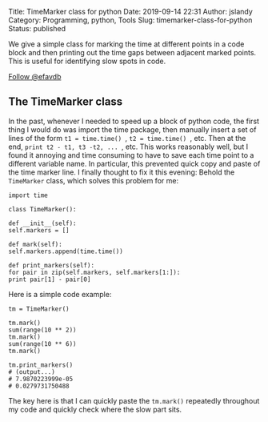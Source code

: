 Title: TimeMarker class for python
Date: 2019-09-14 22:31
Author: jslandy
Category: Programming, python, Tools
Slug: timemarker-class-for-python
Status: published

We give a simple class for marking the time at different points in a code block and then printing out the time gaps between adjacent marked points. This is useful for identifying slow spots in code.

[Follow @efavdb](http://twitter.com/efavdb)

The TimeMarker class
--------------------

In the past, whenever I needed to speed up a block of python code, the first thing I would do was import the time package, then manually insert a set of lines of the form `t1 = time.time() `, `t2 = time.time() `, etc. Then at the end, `print t2 - t1, t3 -t2, ... `, etc. This works reasonably well, but I found it annoying and time consuming to have to save each time point to a different variable name. In particular, this prevented quick copy and paste of the time marker line. I finally thought to fix it this evening: Behold the `TimeMarker` class, which solves this problem for me:

```  
import time

class TimeMarker():

def __init__(self):  
self.markers = []

def mark(self):  
self.markers.append(time.time())

def print_markers(self):  
for pair in zip(self.markers, self.markers[1:]):  
print pair[1] - pair[0]  
```

Here is a simple code example:  
```  
tm = TimeMarker()

tm.mark()  
sum(range(10 ** 2))  
tm.mark()  
sum(range(10 ** 6))  
tm.mark()

tm.print_markers()  
# (output...)  
# 7.9870223999e-05  
# 0.0279731750488  
```  
The key here is that I can quickly paste the `tm.mark()` repeatedly throughout my code and quickly check where the slow part sits.
